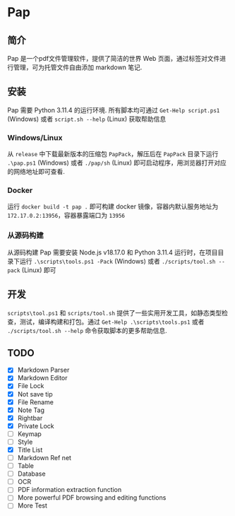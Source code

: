 # Pap

## 简介

Pap 是一个pdf文件管理软件，提供了简洁的世界 Web 页面，通过标签对文件进行管理，可为托管文件自由添加 markdown 笔记.

## 安装

Pap 需要 Python 3.11.4 的运行环境. 所有脚本均可通过 `Get-Help script.ps1` (Windows) 或者 `script.sh --help` (Linux) 获取帮助信息

### Windows/Linux

从 `release` 中下载最新版本的压缩包 `PapPack`，解压后在 `PapPack` 目录下运行 `.\pap.ps1` (Windows) 或者 `./pap/sh` (Linux) 即可启动程序，用浏览器打开对应的网络地址即可查看.

### Docker

运行 `docker build -t pap .` 即可构建 docker 镜像，容器内默认服务地址为 `172.17.0.2:13956`，容器暴露端口为 `13956`

### 从源码构建

从源码构建 Pap 需要安装 Node.js v18.17.0 和 Python 3.11.4 运行时，在项目目录下运行 `.\scripts\tools.ps1 -Pack` (Windows) 或者 `./scripts/tool.sh --pack` (Linux) 即可

## 开发

`scripts\tool.ps1` 和 `scripts/tool.sh` 提供了一些实用开发工具，如静态类型检查，测试，编译构建和打包。通过 `Get-Help .\scripts\tools.ps1` 或者 `./scripts/tool.sh --help` 命令获取脚本的更多帮助信息.

## TODO

- [x] Markdown Parser
- [x] Markdown Editor
- [x] File Lock
- [x] Not save tip
- [x] File Rename
- [x] Note Tag
- [x] Rightbar
- [x] Private Lock
- [ ] Keymap
- [ ] Style
- [x] Title List
- [ ] Markdown Ref net
- [ ] Table
- [ ] Database
- [ ] OCR
- [ ] PDF information extraction function
- [ ] More powerful PDF browsing and editing functions
- [ ] More Test